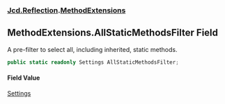 ### [Jcd.Reflection](Jcd.Reflection.md 'Jcd.Reflection').[MethodExtensions](Jcd.Reflection.MethodExtensions.md 'Jcd.Reflection.MethodExtensions')

## MethodExtensions.AllStaticMethodsFilter Field

A pre-filter to select all, including inherited, static methods.

```csharp
public static readonly Settings AllStaticMethodsFilter;
```

#### Field Value
[Settings](Jcd.Reflection.MethodInfoEnumerator.Settings.md 'Jcd.Reflection.MethodInfoEnumerator.Settings')